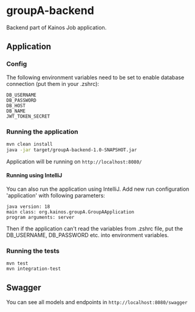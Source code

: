 # groupA-backend
Backend part of Kainos Job application.
## Application
### Config
The following environment variables need to be set to enable database connection (put them in your .zshrc):
```
DB_USERNAME
DB_PASSWORD
DB_HOST
DB_NAME
JWT_TOKEN_SECRET
```
### Running the application
```bash
mvn clean install
java -jar target/groupA-backend-1.0-SNAPSHOT.jar
```
Application will be running on ```http://localhost:8080/```

#### Running using IntelliJ
You can also run the application using IntelliJ. Add new run configuration 'application' with following parameters:
```
java version: 18
main class: org.kainos.groupA.GroupAApplication
program arguments: server
```
Then if the application can't read the variables from .zshrc file, put the DB_USERNAME, DB_PASSWORD etc. into environment variables.
### Running the tests
```
mvn test
mvn integration-test
```
## Swagger
You can see all models and endpoints in ```http://localhost:8080/swagger```
